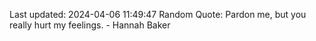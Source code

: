 Last updated: 2024-04-06 11:49:47
Random Quote: Pardon me, but you really hurt my feelings. - Hannah Baker